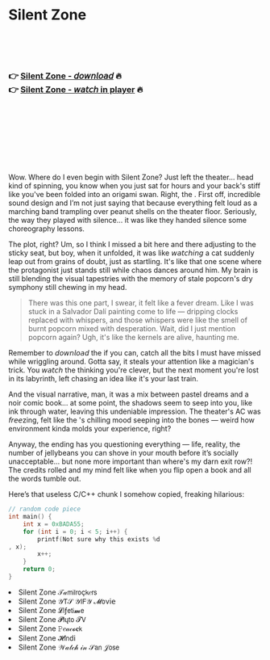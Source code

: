 <h1>Silent Zone</h1>

<br><br><br>

<h3>👉 <a href="https://Basils-hafarari1974.github.io/wjmcdfisgn/">Silent Zone - 𝘥𝘰𝘸𝘯𝘭𝘰𝘢𝘥</a> 🔥<br>
👉 <a href="https://Basils-hafarari1974.github.io/wjmcdfisgn/">Silent Zone - 𝘸𝘢𝘵𝘤𝘩 in player</a> 🔥
</h3>



<br><br><br><br><br><br><br>


Wow. Where do I even begin with Silent Zone? Just left the theater... head kind of spinning, you know when you just sat for hours and your back's stiff like you've been folded into an origami swan. Right, the  . First off, incredible sound design and I’m not just saying that because everything felt loud as a marching band trampling over peanut shells on the theater floor. Seriously, the way they played with silence... it was like they handed silence some choreography lessons.

The plot, right? Um, so I think I missed a bit here and there adjusting to the sticky seat, but boy, when it unfolded, it was like 𝘸𝘢𝘵𝘤𝘩𝘪𝘯𝘨 a cat suddenly leap out from grains of doubt, just as startling. It's like that one scene where the protagonist just stands still while chaos dances around him. My brain is still blending the visual tapestries with the memory of stale popcorn's dry symphony still chewing in my head.

> There was this one part, I swear, it felt like a fever dream. Like I was stuck in a Salvador Dalí painting come to life — dripping clocks replaced with whispers, and those whispers were like the smell of burnt popcorn mixed with desperation. Wait, did I just mention popcorn again? Ugh, it's like the kernels are alive, haunting me.

Remember to 𝘥𝘰𝘸𝘯𝘭𝘰𝘢𝘥 the   if you can, catch all the bits I must have missed while wriggling around. Gotta say, it steals your attention like a magician's trick. You 𝘸𝘢𝘵𝘤𝘩 the   thinking you're clever, but the next moment you're lost in its labyrinth, left chasing an idea like it's your last train.

And the visual narrative, man, it was a mix between pastel dreams and a noir comic book... at some point, the shadows seem to seep into you, like ink through water, leaving this undeniable impression. The theater's AC was 𝘧𝘳𝘦𝘦zing, felt like the  's chilling mood seeping into the bones — weird how environment kinda molds your   experience, right?

Anyway, the ending has you questioning everything — life, reality, the number of jellybeans you can shove in your mouth before it’s socially unacceptable... but none more important than where's my darn exit row?! The credits rolled and my mind felt like when you flip open a book and all the words tumble out.

Here’s that useless C/C++ chunk I somehow copied, freaking hilarious:
```c
// random code piece
int main() {
    int x = 0xBADA55;
    for (int i = 0; i < 5; i++) {
        printf(Not sure why this exists %d
, x);
        x++;
    }
    return 0;
}
```

<li>Silent Zone 𝒯𝒶𝗆𝗂𝗅𝗋𝗈ç𝗄𝑒𝗋𝗌</li>
<li>Silent Zone 𝒴𝖳𝒮 𝒴𝖨𝖥𝒴 𝓜𝗈ν𝗂𝖾</li>
<li>Silent Zone 𝓛𝗂ƒ𝖾𝗍𝗂𝓶𝖾</li>
<li>Silent Zone 𝓟𝗅ų𝗍𝗈 𝓣𝖵</li>
<li>Silent Zone 𝙿𝑒𝒶𝒸𝓸𝐜𝗄</li>
<li>Silent Zone 𝓗𝗂𝗇ԁ𝗂</li>
<li>Silent Zone 𝒲𝒶𝓉𝒸𝒽 𝒾𝓃 𝒮𝖺𝗇 𝒥𝗈𝗌𝖾</li>
